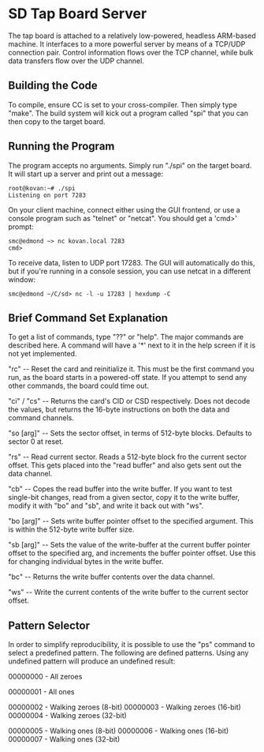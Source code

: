 SD Tap Board Server
===================

The tap board is attached to a relatively low-powered, headless ARM-based
machine.  It interfaces to a more powerful server by means of a TCP/UDP
connection pair.  Control information flows over the TCP channel, while
bulk data transfers flow over the UDP channel.


Building the Code
-----------------

To compile, ensure CC is set to your cross-compiler.  Then simply type
"make".  The build system will kick out a program called "spi" that you can
then copy to the target board.

Running the Program
-------------------
The program accepts no arguments.  Simply run "./spi" on the target board.
It will start up a server and print out a message:

    root@kovan:~# ./spi 
    Listening on port 7283

On your client machine, connect either using the GUI frontend, or use a
console program such as "telnet" or "netcat".  You should get a 'cmd>'
prompt:

    smc@edmond ~> nc kovan.local 7283
    cmd> 

To receive data, listen to UDP port 17283.  The GUI will automatically do
this, but if you're running in a console session, you can use netcat in a
different window:

    smc@edmond ~/C/sd> nc -l -u 17283 | hexdump -C

Brief Command Set Explanation
-----------------------------

To get a list of commands, type "??" or "help".  The major commands are
described here.  A command will have a '\*' next to it in the help screen if
it is not yet implemented.

"rc" -- Reset the card and reinitialize it.  This must be the first command
you run, as the board starts in a powered-off state.  If you attempt to
send any other commands, the board could time out.

"ci" / "cs" -- Returns the card's CID or CSD respectively.  Does not decode
the values, but returns the 16-byte instructions on both the data and
command channels.

"so [arg]" -- Sets the sector offset, in terms of 512-byte blocks.
Defaults to sector 0 at reset.

"rs" -- Read current sector.  Reads a 512-byte block fro the current sector
offset.  This gets placed into the "read buffer" and also gets sent out
the data channel.

"cb" -- Copes the read buffer into the write buffer.  If you want to test
single-bit changes, read from a given sector, copy it to the write buffer,
modify it with "bo" and "sb", and write it back out with "ws".

"bo [arg]" -- Sets write buffer pointer offset to the specified argument.
This is within the 512-byte write buffer size.

"sb [arg]" -- Sets the value of the write-buffer at the current buffer
pointer offset to the specified arg, and increments the buffer pointer
offset.  Use this for changing individual bytes in the write buffer.

"bc" -- Returns the write buffer contents over the data channel.

"ws" -- Write the current contents of the write buffer to the current
sector offset.


Pattern Selector
----------------

In order to simplify reproducibility, it is possible to use the "ps" command
to select a predefined pattern.  The following are defined patterns.  Using
any undefined pattern will produce an undefined result:

00000000 - All zeroes

00000001 - All ones

00000002 - Walking zeroes (8-bit)
00000003 - Walking zeroes (16-bit)
00000004 - Walking zeroes (32-bit)

00000005 - Walking ones (8-bit)
00000006 - Walking ones (16-bit)
00000007 - Walking ones (32-bit)

